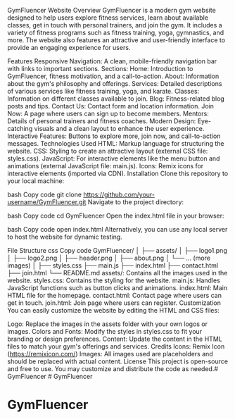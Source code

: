 GymFluencer Website
Overview
GymFluencer is a modern gym website designed to help users explore fitness services, learn about available classes, get in touch with personal trainers, and join the gym. It includes a variety of fitness programs such as fitness training, yoga, gymnastics, and more. The website also features an attractive and user-friendly interface to provide an engaging experience for users.

Features
Responsive Navigation: A clean, mobile-friendly navigation bar with links to important sections.
Sections:
Home: Introduction to GymFluencer, fitness motivation, and a call-to-action.
About: Information about the gym's philosophy and offerings.
Services: Detailed descriptions of various services like fitness training, yoga, and karate.
Classes: Information on different classes available to join.
Blog: Fitness-related blog posts and tips.
Contact Us: Contact form and location information.
Join Now: A page where users can sign up to become members.
Mentors: Details of personal trainers and fitness coaches.
Modern Design: Eye-catching visuals and a clean layout to enhance the user experience.
Interactive Features: Buttons to explore more, join now, and call-to-action messages.
Technologies Used
HTML: Markup language for structuring the website.
CSS: Styling to create an attractive layout (external CSS file: styles.css).
JavaScript: For interactive elements like the menu button and animations (external JavaScript file: main.js).
Icons: Remix icons for interactive elements (imported via CDN).
Installation
Clone this repository to your local machine:

bash
Copy code
git clone https://github.com/your-username/GymFluencer.git
Navigate to the project directory:

bash
Copy code
cd GymFluencer
Open the index.html file in your browser:

bash
Copy code
open index.html
Alternatively, you can use any local server to host the website for dynamic testing.

File Structure
css
Copy code
GymFluencer/
│
├── assets/
│   ├── logo1.png
│   ├── logo2.png
│   ├── header.png
│   ├── about.png
│   └── ... (more images)
│
├── styles.css
├── main.js
├── index.html
├── contact.html
├── join.html
└── README.md
assets/: Contains all the images used in the website.
styles.css: Contains the styling for the website.
main.js: Handles JavaScript functions such as button clicks and animations.
index.html: Main HTML file for the homepage.
contact.html: Contact page where users can get in touch.
join.html: Join page where users can register.
Customization
You can easily customize the website by editing the HTML and CSS files:

Logo: Replace the images in the assets folder with your own logos or images.
Colors and Fonts: Modify the styles in styles.css to fit your branding or design preferences.
Content: Update the content in the HTML files to match your gym's offerings and services.
Credits
Icons: Remix Icon (https://remixicon.com/)
Images: All images used are placeholders and should be replaced with actual content.
License
This project is open-source and free to use. You may customize and distribute the code as needed.#   G y m F l u e n c e r  
 # GymFluencer
# GymFluencer
